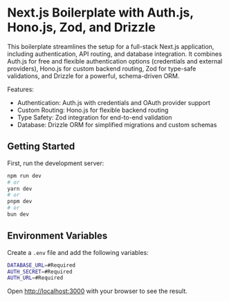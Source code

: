 # Next.js Boilerplate with Auth.js, Hono.js, Zod, and Drizzle

This boilerplate streamlines the setup for a full-stack Next.js application, including authentication, API routing, and database integration. It combines Auth.js for free and flexible authentication options (credentials and external providers), Hono.js for custom backend routing, Zod for type-safe validations, and Drizzle for a powerful, schema-driven ORM.


Features:
- Authentication: Auth.js with credentials and OAuth provider support
- Custom Routing: Hono.js for flexible backend routing
- Type Safety: Zod integration for end-to-end validation
- Database: Drizzle ORM for simplified migrations and custom schemas

## Getting Started

First, run the development server:

```bash
npm run dev
# or
yarn dev
# or
pnpm dev
# or
bun dev
```

## Environment Variables

Create a `.env` file and add the following variables:

```bash
DATABASE_URL=#Required
AUTH_SECRET=#Required
AUTH_URL=#Required
```

Open [http://localhost:3000](http://localhost:3000) with your browser to see the result.